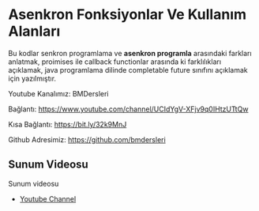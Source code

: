 # Asenkron Fonksiyonlar Ve Kullanım Alanları

  

Bu kodlar senkron programlama ve  <strong> asenkron programla</strong> arasındaki farkları anlatmak, proimises ile callback functionlar arasında ki farklılıkları açıklamak, java programlama
 dilinde completable future  sınıfını açıklamak için yazılmıştır.

  
Youtube Kanalımız: BMDersleri

Bağlantı: https://www.youtube.com/channel/UCIdYgV-XFjv9q0IHtzUTtQw

Kısa Bağlantı: https://bit.ly/32k9MnJ

Github Adresimiz: https://github.com/bmdersleri


## Sunum Videosu


Sunum videosu

  
- [Youtube Channel](https://www.youtube.com/channel/UCIdYgV-XFjv9q0IHtzUTtQw)




